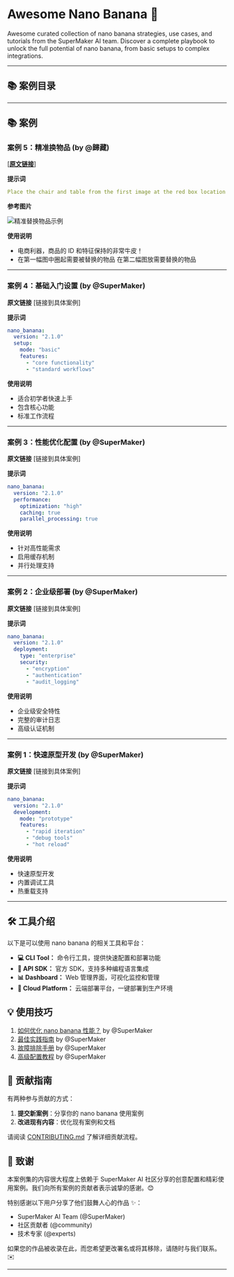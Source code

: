 # Awesome Nano Banana 🍌

Awesome curated collection of nano banana strategies, use cases, and tutorials from the SuperMaker AI team. Discover a complete playbook to unlock the full potential of nano banana, from basic setups to complex integrations.



---

## 📚 案例目录

---
## 📚 案例

### 案例 5：精准换物品 (by @歸藏)



[[**原文链接**](https://x.com/op7418/status/1960359622377603231)]

**提示词**
```yaml
Place the chair and table from the first image at the red box location in the second image, and generate the image without the red box markings.
```
**参考图片**

![精准替换物品示例](https://static.supermaker.ai/files/4ryzxzfsx1i9.png)

**使用说明**
- 电商利器，商品的 ID 和特征保持的非常牛皮！
- 在第一幅图中圈起需要被替换的物品 在第二幅图放需要替换的物品


---

### 案例 4：基础入门设置 (by @SuperMaker)

**原文链接**
[链接到具体案例]

**提示词**
```yaml
nano_banana:
  version: "2.1.0"
  setup:
    mode: "basic"
    features:
      - "core functionality"
      - "standard workflows"
```

**使用说明**
- 适合初学者快速上手
- 包含核心功能
- 标准工作流程

---

### 案例 3：性能优化配置 (by @SuperMaker)

**原文链接**
[链接到具体案例]

**提示词**
```yaml
nano_banana:
  version: "2.1.0"
  performance:
    optimization: "high"
    caching: true
    parallel_processing: true
```

**使用说明**
- 针对高性能需求
- 启用缓存机制
- 并行处理支持

---

### 案例 2：企业级部署 (by @SuperMaker)

**原文链接**
[链接到具体案例]

**提示词**
```yaml
nano_banana:
  version: "2.1.0"
  deployment:
    type: "enterprise"
    security:
      - "encryption"
      - "authentication"
      - "audit_logging"
```

**使用说明**
- 企业级安全特性
- 完整的审计日志
- 高级认证机制

---

### 案例 1：快速原型开发 (by @SuperMaker)

**原文链接**
[链接到具体案例]

**提示词**
```yaml
nano_banana:
  version: "2.1.0"
  development:
    mode: "prototype"
    features:
      - "rapid iteration"
      - "debug tools"
      - "hot reload"
```

**使用说明**
- 快速原型开发
- 内置调试工具
- 热重载支持

---

## 🛠️ 工具介绍

以下是可以使用 nano banana 的相关工具和平台：

* **💻 CLI Tool：** 命令行工具，提供快速配置和部署功能
* **🔧 API SDK：** 官方 SDK，支持多种编程语言集成
* **📊 Dashboard：** Web 管理界面，可视化监控和管理
* **🚀 Cloud Platform：** 云端部署平台，一键部署到生产环境

## 💡 使用技巧

1. [如何优化 nano banana 性能？](https://supermaker.ai/guides/performance) by @SuperMaker
2. [最佳实践指南](https://supermaker.ai/guides/best-practices) by @SuperMaker
3. [故障排除手册](https://supermaker.ai/guides/troubleshooting) by @SuperMaker
4. [高级配置教程](https://supermaker.ai/guides/advanced-config) by @SuperMaker

## 🤝 贡献指南

有两种参与贡献的方式：

1. **提交新案例**：分享你的 nano banana 使用案例
2. **改进现有内容**：优化现有案例和文档

请阅读 [CONTRIBUTING.md](CONTRIBUTING.md) 了解详细贡献流程。

## 🙏 致谢

本案例集的内容很大程度上依赖于 SuperMaker AI 社区分享的创意配置和精彩使用案例。我们向所有案例的贡献者表示诚挚的感谢。😊

特别感谢以下用户分享了他们鼓舞人心的作品 ✨：

* SuperMaker AI Team (@SuperMaker)
* 社区贡献者 (@community)
* 技术专家 (@experts)

如果您的作品被收录在此，而您希望更改署名或将其移除，请随时与我们联系。✉️

---


